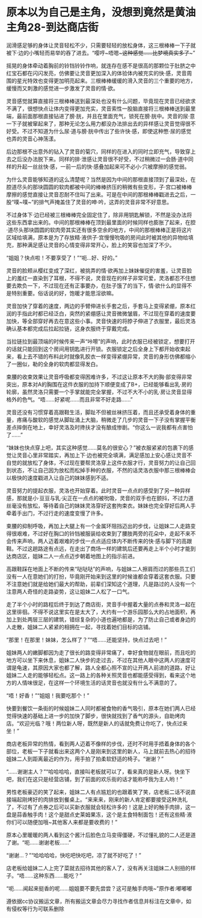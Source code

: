 # 原本以为自己是主角，没想到竟然是黄油主角28-到达商店街

润滑感足够的身体让灵音轻松不少，只需要轻轻的放松身体，这三根棒棒一下子就被下·边的小嘴轻而易举的吞了进去。“嘤哼~唔嗯~~~这种感觉……比梦境真实多了~~~”

摇晃的身体牵动着胸前的铃铛铃铃作响，就连存在感不是很高的那颗位于肚脐之中红宝石都在闪闪发亮，仿佛要让灵音更加深入的体验体内被充实的快·感，灵音周围的星光特效也变得更加明亮起来。三根棒棒缓缓的滑入灵音的三个重要的地方，缓慢而又刺激的感觉进一步激发了灵音的情·欲。

灵音感觉就算直接将三根棒棒送到最深处也没有什么问题，毕竟现在灵音已经欲求不满了，很想快点让体内变得更加充实，灵音索性一股脑直接将三根棒棒送到最里端，最前面那根直接钻进了膀·胱，并且在里面充气，锁死在膀·胱中。灵音的尿·意一下子就被窜起来了，那种无论怎么用力都没办法排出去的异样感让灵音觉得很不好受。不过不知道为什么尿·道与膀·胱中传出了些许快·感，即使这种憋·尿的感觉也弄的灵音心神荡漾。

后边那根不出意外的钻入了灵音的菊穴，同样的在进入的同时立即充气，导致穿上去之后没办法脱下来。同样的排·泄感让灵音很不好受，不过稍微过一会肠·道中同样的升起一丝丝快·感，一前一后的快·感叠加起来可不必小·穴被摩擦的感觉弱。

为什么灵音能够知道的这么清楚呢？当然是因为中间的那根直接顶到了最深处，在腔道尽头的那块圆圆的软肉都被中间的棒棒挤压的稍微有些变形，子·宫口被棒棒摩擦的感觉直接让灵音忍耐不住叫了出来。可是在中间的那根棒棒戳进去之后，一股“噗~噗~”的排气声掩盖住了灵音的呻·吟，这弄的灵音非常不好意思。

不过身体下·边已经被三根棒棒完全固定住了，除非用钥匙解锁，不然是没办法将这些东西拿出来的。中间的那根棒棒在顶到最里面的时候同样也膨胀了起来，在腔·道尽头那块圆圆的软肉旁其实还有很多空余的地方，中间的那根棒棒正是将这片区域给填满，原本是为了存放精·液供子·宫慢慢吮吸的房间此时被其他的异物给填充，那种满足感让灵音的心情变得非常开心，脸上的笑容也加深了不少。

“姐姐？快点啦！不要享受了！”“呃…好、好的。”

灵音的脸颊从樱红变成了深红，被挑弄的情·欲再加上妹妹催促的害羞，让灵音脸上的羞红一直染到了耳根，不得不说，灵音现在的样子非常可爱，灵洛都忍不住想要去欺负一下，不过现在还有正事要办，在肚子饿了的当下，情·欲什么的显得不是特别重要。俗话说的好，饱暖才能思淫欲嘛。

灵音加快了穿着的速度，两边的手臂伸进长手套之后，手套马上变得紧绷，原本红润的手指此时都已经泛白，突然的紧绷感让灵音微微皱眉，不过现在穿着的速度要加快，等全部穿好再去在意这些小事。灵音快速的将脖子伸进了衣服里，最后灵洛确认基本都完成后拉起拉链，这身衣服终于穿戴完成。

当拉链拉到最顶端的时候传来一声“咔嚓”的声响，此时衣服已经被锁定，想要打开的话就只能回到这个房间用钥匙进行开锁。衣服锁定之后全身上下都开始收束起来，看上去不错的布料此时就像乳胶衣一样变得紧绷异常，灵音的身形仿佛都缩小了一圈似，勒的全身的软肉都显得发白。

束腰的收束效果让灵音呼吸都变得困难许多，不过这让原本不大的胸·部变得非常突出，原本对A的胸围在这件衣服的加持下顺便变成了B+，已经能够看出乳·房的轮廓，虽然灵洛只需要一个手掌就能完全掌握，不过不大不小的乳·房让灵音显得格外的色气。“唔……好紧呢……而且非常不好走路……”

灵音还没有习惯穿着高跟鞋生活，脚趾不但被丝袜挤压着，而且还承受着身体的重量，疼痛与酸软的感觉从脚趾涌上大脑，稍微走了几步的灵音一下子没有掌握平衡差点摔倒在地上，幸好灵洛及时搀扶才没有酿成惨剧。“你这么一说我都有点害怕了……”

“妹妹也快点穿上吧，其实这种感觉……莫名的很安心？”被衣服紧紧的包裹下的感觉让灵音心里非常踏实，再加上下·边也被完全填满，满足感加上安心感让灵音不自觉的就放松了身体，不过现在要帮灵洛穿上这件衣服才行，灵音努力的让自己回到状态，不让自己因为放松而松掉手种的衣服，不然的话灵洛衣服中那三根棒棒会以极快的速度戳进入让自己的妹妹感到不适。

灵音努力的提起衣服，灵洛也开始穿着。此时灵音一点点的感受到了另一种异样感，那就是小·豆豆与乳·尖正在一点点的被吮吸，灵音的双手也在颤抖，不过力道丝毫没有放松，等待着自己的妹妹灵洛穿好这套拘束衣。妹妹也完全穿好后两人手牵着手出门，不过行走的速度变慢了许多。

束腰的抑制呼吸，再加上大腿上有一个金属环阻挡迈出的步伐，让姐妹二人走路变得很艰难，不过好在胸口的铃铛被服装给收束到了腰肢两旁的花朵中，走起不来不会传来声响，两人迈着艰难的步伐一点点适应体内不断传来的快·感与脚下的高跟鞋。不过这趟路途有点远，在走出了商场一样的建筑后还要再走上半个小时才能到达商店区，姐妹二人一点点迈步朝着地图上的指示前进。

高跟鞋踩在地面上不断的传来“哒哒哒”的声响，与姐妹二人擦肩而过的那些员工们没有一人在意她们的打扮，毕竟刚开始来到这里的时候谁都会穿着这套衣服。只要不注意她们就是给她们最大的帮助，前辈们深知这个道理，凡是路过的人没有一个注意两人奇怪的走路姿势，这让姐妹二人松了一口气。

走了半个小时的路程后终于到达了商店街，灵音手中握着大量的点券和灵洛一起在这里徘徊。不得不说这里实在是太大了，大约有一个游乐园那么大的占地面积，再加上到处两层三层的建筑，错综复杂的小道也遍地都是，为了防止自己或者身边的人走散，姐妹二人紧紧的相拥在一起，寻找着她们目标的店铺。

“那里！在那里！妹妹，怎么样了？”“唔……还能坚持，快点过去吧！”

姐妹两人的嫩脚都因为走了很长的路变得非常痛了，幸好食物就在眼前，而且吃的地方可以坐下来休息，姐妹二人快步的走过去，不过在其他人眼中这两人的速度可谓是龟速，其原因大家也都了解，路人全都心照不宣的让开两人前进的道路，好让姐妹二人走的能够轻松点。这一路上的各种关照灵音也都能感受得到，看来这个地方的人情味很足，在这样一个环境生活的话灵音也就没有什么不满意的了。

“唔！好香！”“姐姐！我要吃那个！”

快要到餐饮一条街的时候姐妹二人同时都被食物的香气吸引，原本在她们两人已经觉得快速的基础上进一步的加快了脚步，很快就找到了香气的源头，自助烤肉店。“欢迎光临？哦！两位新人呀，既然是新人的话就免费让你吃了，快点过来坐！”

商店老板异常的热情，看到两人迈着不像样的步伐，还时不时用手捂着身体的各个部位，老板一下子就看出来这两个人是刚来到这里的新人，马上就前去热心的招待姐妹二人到距离最近的作为，用手拍了拍柔软舒适的椅子。“谢谢？”

“……谢谢主人？”“哈哈哈哈，直接叫老板就可以了，看来真的是新人呀。快坐下吧，我们在这只是经营店铺，到了前面的欢乐街的话才能称呼我为主人哟！”

男性老板豪迈的笑了起来，姐妹二人有点尴尬的也跟着笑了笑，店老板二话不说直接端起刚烤好的肉排放到餐桌上。“来来来，刚来的新人肯定都要接受这种洗礼了，不过有了点券之后可以买新衣服就会轻松许多的！这是上好的触手肉排，这一盘是蒜香触手肉！这个是甜点史莱姆果冻，这个是主食特制面包！还有这些精·液你们可以随便加哦~其他客人来都是要收费的！”

原本心里暖暖的两人看到这个酱汁后脸色立马变得僵硬，不过懂礼貌的二人还是道了谢。“呃……谢谢老板……”

“谢谢…？”“哈哈哈哈，快吃吧快吃吧，凉了就不好吃了！”

店老板给姐妹二人上完了菜就去招待其他的客人了，没有再关注姐妹二人别扭的样子。“唔……这种东西……能吃？”

“呃……闻起来挺香的呢……姐姐要不要先尝尝？这可是触手肉哦~”原作者:嘟嘟嘟

遵依据cc协议搬运文章，所有搬运文章会尽力寻找作者信息并标注在文章中，如有侵权等行为可联系删除